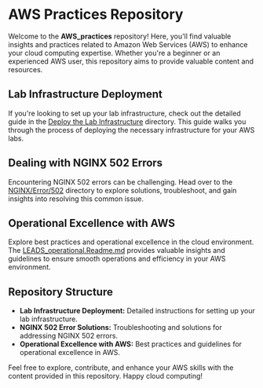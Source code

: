 


# AWS Practices Repository

Welcome to the **AWS_practices** repository! Here, you'll find valuable insights and practices related to Amazon Web Services (AWS) to enhance your cloud computing expertise. Whether you're a beginner or an experienced AWS user, this repository aims to provide valuable content and resources.

## Lab Infrastructure Deployment

If you're looking to set up your lab infrastructure, check out the detailed guide in the [Deploy the Lab Infrastructure](Lab%20Infrastructure%20Deployment) directory. This guide walks you through the process of deploying the necessary infrastructure for your AWS labs.

## Dealing with NGINX 502 Errors

Encountering NGINX 502 errors can be challenging. Head over to the [NGINX/Error/502](NGINX/Error/502) directory to explore solutions, troubleshoot, and gain insights into resolving this common issue.

## Operational Excellence with AWS

Explore best practices and operational excellence in the cloud environment. The [LEADS_operational.Readme.md](LEADS_operational.Readme.md) provides valuable insights and guidelines to ensure smooth operations and efficiency in your AWS environment.

## Repository Structure

- **Lab Infrastructure Deployment:** Detailed instructions for setting up your lab infrastructure.
- **NGINX 502 Error Solutions:** Troubleshooting and solutions for addressing NGINX 502 errors.
- **Operational Excellence with AWS:** Best practices and guidelines for operational excellence in AWS.

Feel free to explore, contribute, and enhance your AWS skills with the content provided in this repository. Happy cloud computing!
